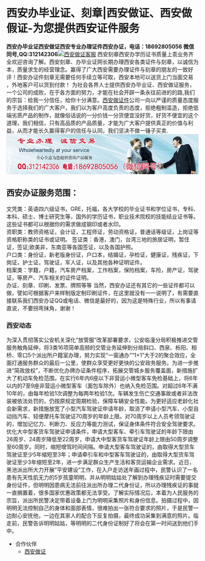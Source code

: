 # 西安办毕业证、刻章|西安做证、西安做假证-为您提供西安证件服务
**西安办毕业证西安做证西安专业办理证件西安办证，电话：18692805056 微信同号,QQ:312142306**[![西安做证客服](https://wpa.qq.com/pa?p=2:312142306:41)](https://wpa.qq.com/msgrd?v=3&amp;uin=312142306&amp;site=qq&amp;menu=yes) 西安刻章西安办学历证书质量上乖业务齐全欢迎咨询了解。西安刻章、办毕业证网长期办理西安各类证件与刻章，以诚信为本，质量求生的经营理念。赢得了广大西安需要办理证件与刻章的朋友的一致好评！西安办证件刻章无需要任何手续立等可取，西安本地可以送货上门当面交易 ，外地客户可以货到付款！ 为社会各界人士提供西安办毕业证、西安做证服务，一个公司的成败，在于各方面的努力，才能在社会开辟一条永往前进的的路,我们的宗旨：给我一分信任，给你十分满意。[西安做证件](http://xianbzs.github.io)公司一向以严谨的质量态度服务于选择我们的广大客户，我们以为客户高度负责的态度，拒绝粗制滥造，拒绝低端劣质产品的制作，就像俗话说的一分价钱一分货便宜没好货，好货不便宜的这个道理，我们相信，只有高品质的产品质量，才能为广大客户提供真正的价值与利益，从而才能长久赢得客户的信任与认同，我们坚决不做一锤子买卖.
![西安办毕业证,西安做证,西安刻章,西安证件服务](./186-1.jpg)
## 西安办证服务范围：  
文凭类：英语四六级证书，GRE，托福，各大学校的毕业证书和学位证书，专科、本科、硕士、博士研究生等，国外的学历证书，职业技术院校的技能结业证书等。这些证书都可以根据你的需求做成钢印或者水印。  
资职类：教师资格证，会计证，工程师证，劳动资格证，普通话等级证，上岗证等资格职称类的证书或证明。 
签证类：香港，澳门，台湾三地的旅居证明，暂住证，签证;欧美非，东南亚等各国签证，以及各国护照。  
户口类：身份证，新老版身份证，户口本，结婚证，孕检证，健康证，残疾证，下岗证，护士证，驾驶证，军人证，以及其他各种证明证件。  
档案类：学籍，户籍，汽车房产档案，工作档案，保险档案，车险，房产证，驾驶证，等房产、汽车相关的证件证明。  
办证、刻章、印刷、发票、牌照等等
当然，西安办证还有其它的一些证件都可以做，譬如可根据客户来样制版定制印刷证件，在这里就没有一一说明了，有需要直接联系我们西安办证QQ或电话、微信是最好的，因为这是特殊行业，所以有事请直说，不要拐弯抹角，谢谢！
### 西安动态
为深入贯彻落实公安机关深化“放管服”改革部署要求，公安临潼分局积极推进交管服务触角延伸，将3类16项简单高频的交管业务延伸到分局斜口、西泉、栎阳、相桥、零口5个派出所户籍室办理，努力实现“一窗通办”“1+1”大于2的聚合效应，全面打通服务群众的最后一公里，使群众享受更好更快的公安政务服务。为进一步推进“简政放权”，不断优化办牌办证条件程序，拓展交管城乡服务覆盖面，新措施扩大了机动车免检范围，在实行6年内6座以下非营运小微型客车免检基础上，将6年以内的7至9座非营运小微型客车（面包车除外）也纳入免检范围。对超过6年不满10年的，由每年检验1次调整为每两年检验1次。车辆发生伤亡交通事故或者非法改装被依法处罚的，仍按原规定周期检验，保障车辆安全性能。为更好适应老龄化社会新需求，新措施放宽了小型汽车驾驶证申请年龄，取消了申请小型汽车、小型自动挡汽车、轻便摩托车驾驶证70周岁的年龄上限。对70周岁以上人员考领驾驶证的，增加记忆力、判断力、反应力等能力测试，保证身体条件符合安全驾驶要求。优化大中型客货车驾驶证申请条件，申请大型客车、牵引车驾驶证的年龄下限由26周岁、24周岁降低至22周岁，申请大中型客货车驾驶证年龄上限由50周岁调整至60周岁。同时，缩短增驾时间间隔。申请大型客车驾驶证的，由取得大型货车驾驶证至少5年缩短至3年；申请牵引车和中型客车驾驶证的，由取得大型货车驾驶证至少3年缩短至2年，进一步满足群众生产生活和客货运输企业需求。近日，黑池派出所大力开展“平安建设”工作，在入户走访送年画过程中，民警认识了一名患有先天性肌无力的5岁孩童明明，并从明明姑姑处了解到办理残疾证时需要提交身份证件，但明明因患病无法前往派出所办理二代身份证，所以办理残疾证的事就一直搁置着，很多国家优惠政策都无法享受。了解实际情况后，本着为人民服务的宗旨，派出所民警决定带着设备上门为明明采集照片和身份信息。拍摄过程中，因明明无法控制自己的身体和面部表情，很难拍出一张符合要求的照片，于是民警一边耐心安抚他，一边在其家人的配合下反复拍摄，最终成功采集到满意的照片。临走前，民警告诉明明姑姑，等明明的二代身份证制好了将会在第一时间送到他们手中。

* 合作伙伴
  * [西安做证](http://xianbzs.github.io)

